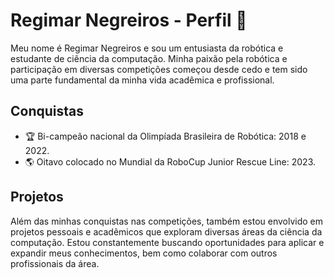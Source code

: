 # Regimar Negreiros - Perfil 🚀

Meu nome é Regimar Negreiros e sou um entusiasta da robótica e estudante de ciência da computação. Minha paixão pela robótica e participação em diversas competições começou desde cedo e tem sido uma parte fundamental da minha vida acadêmica e profissional.

## Conquistas

- 🏆 Bi-campeão nacional da Olimpíada Brasileira de Robótica: 2018 e 2022.
- 🌎 Oitavo colocado no Mundial da RoboCup Junior Rescue Line: 2023.

## Projetos

Além das minhas conquistas nas competições, também estou envolvido em projetos pessoais e acadêmicos que exploram diversas áreas da ciência da computação. Estou constantemente buscando oportunidades para aplicar e expandir meus conhecimentos, bem como colaborar com outros profissionais da área.
